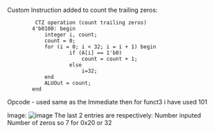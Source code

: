 Custom Instruction added to count the trailing zeros:

             CTZ operation (count trailing zeros)
            4'b0100: begin
                integer i, count;
                count = 0;
                for (i = 0; i < 32; i = i + 1) begin
                        if (A[i] == 1'b0)
                            count = count + 1;
                        else
                            i=32;
                end
                ALUOut = count;
            end
Opcode - used same as the Immediate then for funct3 i have used 101

Image:
![image](https://github.com/user-attachments/assets/2ce8a277-7b10-4db7-97f8-44f5b10d0ae5)
The last 2 entries are respectively:
Number inputed
Number of zeros so 7 for 0x20 or 32 
